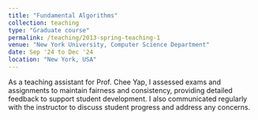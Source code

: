 ```yaml
---
title: "Fundamental Algorithms"
collection: teaching
type: "Graduate course"
permalink: /teaching/2013-spring-teaching-1
venue: "New York University, Computer Science Department"
date: Sep '24 to Dec '24
location: "New York, USA"
---
```


As a teaching assistant for Prof. Chee Yap, I assessed exams and assignments to maintain fairness and consistency, providing detailed feedback 
to support student development. I also communicated regularly with the instructor to discuss student progress and address any concerns.

